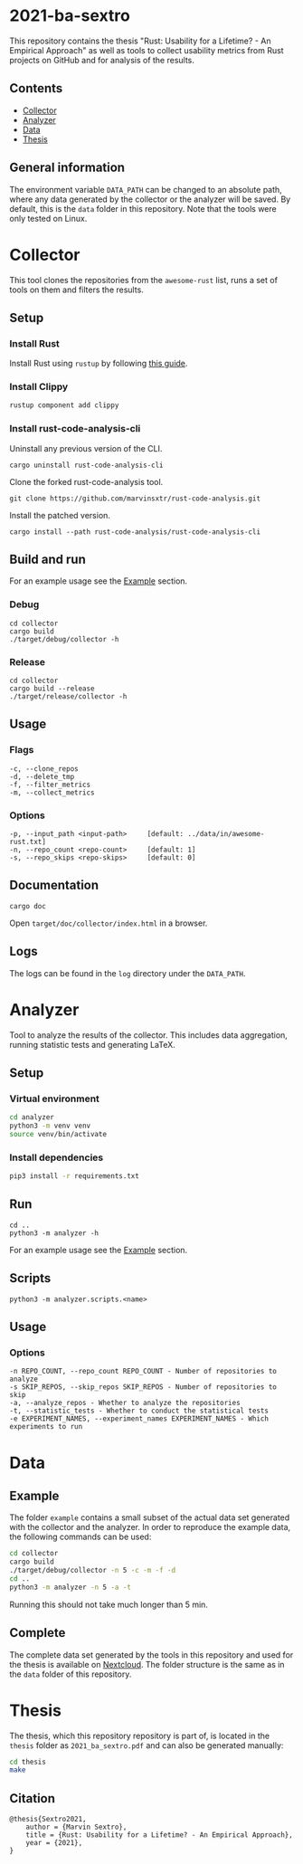 # 2021-ba-sextro

This repository contains the thesis "Rust: Usability for a Lifetime? - An Empirical Approach" as well as tools to collect usability metrics from Rust projects on GitHub and for analysis of the results.

## Contents

* [Collector](#collector)
* [Analyzer](#analyzer)
* [Data](#data)
* [Thesis](#thesis)

## General information

The environment variable `DATA_PATH` can be changed to an absolute path, where any data generated by the collector or the analyzer will be saved. By default, this is the `data` folder in this repository. Note that the tools were only tested on Linux.

# Collector

This tool clones the repositories from the `awesome-rust` list, runs a set of tools on them and filters the results.

## Setup

### Install Rust

Install Rust using `rustup` by following [this guide](https://www.rust-lang.org/tools/install).

### Install Clippy

```sh
rustup component add clippy
```

### Install rust-code-analysis-cli

Uninstall any previous version of the CLI.

```shell
cargo uninstall rust-code-analysis-cli
```

Clone the forked rust-code-analysis tool.

```shell
git clone https://github.com/marvinsxtr/rust-code-analysis.git
```

Install the patched version.

```shell
cargo install --path rust-code-analysis/rust-code-analysis-cli
```

## Build and run

For an example usage see the [Example](#example) section.

### Debug

```shell
cd collector
cargo build
./target/debug/collector -h
```

### Release

```shell
cd collector
cargo build --release
./target/release/collector -h
```

## Usage

### Flags

```
-c, --clone_repos        
-d, --delete_tmp         
-f, --filter_metrics     
-m, --collect_metrics    
```

### Options

```
-p, --input_path <input-path>     [default: ../data/in/awesome-rust.txt]
-n, --repo_count <repo-count>     [default: 1]
-s, --repo_skips <repo-skips>     [default: 0]
```

## Documentation

```
cargo doc
```

Open `target/doc/collector/index.html` in a browser.

## Logs

The logs can be found in the `log` directory under the `DATA_PATH`.

# Analyzer

Tool to analyze the results of the collector. This includes data aggregation, running statistic tests and generating LaTeX.

## Setup

### Virtual environment

```sh
cd analyzer
python3 -m venv venv
source venv/bin/activate
```

### Install dependencies

```sh
pip3 install -r requirements.txt
```

## Run

```
cd ..
python3 -m analyzer -h
```

For an example usage see the [Example](#example) section.

## Scripts

```
python3 -m analyzer.scripts.<name>
```

## Usage

### Options

```
-n REPO_COUNT, --repo_count REPO_COUNT - Number of repositories to analyze
-s SKIP_REPOS, --skip_repos SKIP_REPOS - Number of repositories to skip
-a, --analyze_repos - Whether to analyze the repositories
-t, --statistic_tests - Whether to conduct the statistical tests
-e EXPERIMENT_NAMES, --experiment_names EXPERIMENT_NAMES - Which experiments to run
```

# Data

## Example

The folder `example` contains a small subset of the actual data set generated with the collector and the analyzer. In order to reproduce the example data, the following commands can be used:

```sh
cd collector
cargo build
./target/debug/collector -n 5 -c -m -f -d
cd ..
python3 -m analyzer -n 5 -a -t
```

Running this should not take much longer than 5 min.

## Complete

The complete data set generated by the tools in this repository and used for the thesis is available on [Nextcloud](https://cloud.teamusec.de/s/oQK84LJRCR82Nrk). The folder structure is the same as in the `data` folder of this repository.

# Thesis

The thesis, which this repository repository is part of, is located in the `thesis` folder as `2021_ba_sextro.pdf` and can also be generated manually:

```sh
cd thesis
make
```

## Citation

```
@thesis{Sextro2021,
    author = {Marvin Sextro},
    title = {Rust: Usability for a Lifetime? - An Empirical Approach},
    year = {2021},
}
```